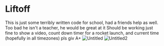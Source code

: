 # Liftoff
This is just some terribly written code for school, had a friends help as well. Too bad he isn't a teacher, he would be great at it
Should be working just fine to show a video, count down timer for a rocket launch, and current time (hopefully in all timezones)
pls giv A+
![Untitled](https://user-images.githubusercontent.com/105624898/227822118-e3ab00b5-c82f-469f-a520-78a3149efdc7.png)
![Untitled2](https://user-images.githubusercontent.com/105624898/227823443-7484256c-406a-4442-893c-c78060bc4594.png)
